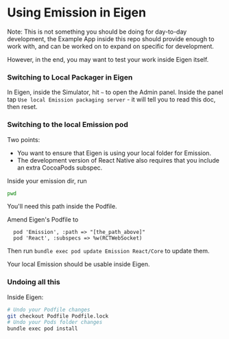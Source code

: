 # Using Emission in Eigen

Note: This is not something you should be doing for day-to-day development,
the Example App inside this repo should provide enough to work with, and can
be worked on to expand on specific for development.

However, in the end, you may want to test your work inside Eigen itself.

### Switching to Local Packager in Eigen

In Eigen, inside the Simulator, hit `~` to open the Admin panel. Inside the panel
tap `Use local Emission packaging server` - it will tell you to read this doc, then reset.

### Switching to the local Emission pod

Two points:

* You want to ensure that Eigen is using your local folder for Emission.
* The development version of React Native also requires that you include an extra CocoaPods subspec.

Inside your emission dir, run

```sh
pwd
```

You'll need this path inside the Podfile.

Amend Eigen's Podfile to

```
  pod 'Emission', :path => "[the_path_above]"
  pod 'React', :subspecs => %w(RCTWebSocket)
```

Then run `bundle exec pod update Emission React/Core` to update them.

Your local Emission should be usable inside Eigen.

### Undoing all this

Inside Eigen:

``` sh
# Undo your Podfile changes
git checkout Podfile Podfile.lock
# Undo your Pods folder changes
bundle exec pod install
```
